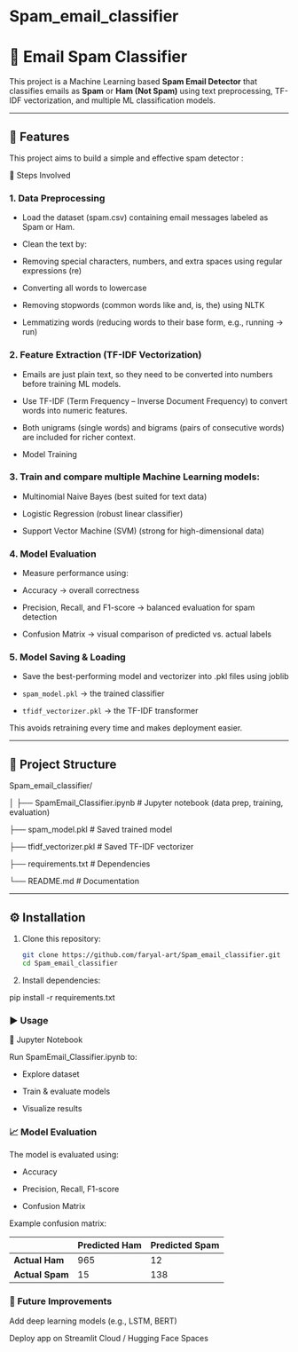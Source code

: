 # Spam_email_classifier

# 📧 Email Spam Classifier

This project is a Machine Learning based **Spam Email Detector** that classifies emails as **Spam** or **Ham (Not Spam)** using text preprocessing, TF-IDF vectorization, and multiple ML classification models.

---

## 🚀 Features
This project aims to build a simple and effective spam detector :

📌 Steps Involved

### 1. Data Preprocessing

* Load the dataset (spam.csv) containing email messages labeled as Spam or Ham.

* Clean the text by:

* Removing special characters, numbers, and extra spaces using regular expressions (re)

* Converting all words to lowercase

* Removing stopwords (common words like and, is, the) using NLTK

* Lemmatizing words (reducing words to their base form, e.g., running → run)

### 2. Feature Extraction (TF-IDF Vectorization)

* Emails are just plain text, so they need to be converted into numbers before training ML models.

* Use TF-IDF (Term Frequency – Inverse Document Frequency) to convert words into numeric features.

* Both unigrams (single words) and bigrams (pairs of consecutive words) are included for richer context.

* Model Training

### 3. Train and compare multiple Machine Learning models:

* Multinomial Naive Bayes (best suited for text data)

* Logistic Regression (robust linear classifier)

* Support Vector Machine (SVM) (strong for high-dimensional data)

### 4. Model Evaluation

* Measure performance using:

* Accuracy → overall correctness

* Precision, Recall, and F1-score → balanced evaluation for spam detection

* Confusion Matrix → visual comparison of predicted vs. actual labels

### 5. Model Saving & Loading

* Save the best-performing model and vectorizer into .pkl files using joblib

* `spam_model.pkl` → the trained classifier

* `tfidf_vectorizer.pkl` → the TF-IDF transformer

This avoids retraining every time and makes deployment easier.



---

## 📂 Project Structure

Spam_email_classifier/


│
├── SpamEmail_Classifier.ipynb   # Jupyter notebook (data prep, training, evaluation)


├── spam_model.pkl    # Saved trained model


├── tfidf_vectorizer.pkl    # Saved TF-IDF vectorizer



├── requirements.txt   # Dependencies


└── README.md   # Documentation


---


## ⚙️ Installation

1. Clone this repository:

   ```bash
   git clone https://github.com/faryal-art/Spam_email_classifier.git
   cd Spam_email_classifier

2. Install dependencies:

pip install -r requirements.txt


### ▶️ Usage

📓 Jupyter Notebook

Run SpamEmail_Classifier.ipynb to:

 * Explore dataset

 * Train & evaluate models

 * Visualize results

### 📈 Model Evaluation

The model is evaluated using:

* Accuracy

* Precision, Recall, F1-score

* Confusion Matrix

Example confusion matrix:

|                 | Predicted Ham | Predicted Spam |
| --------------- | ------------- | -------------- |
| **Actual Ham**  | 965           | 12             |
| **Actual Spam** | 15            | 138            |


### 🚀 Future Improvements

Add deep learning models (e.g., LSTM, BERT)

Deploy app on Streamlit Cloud / Hugging Face Spaces
   
